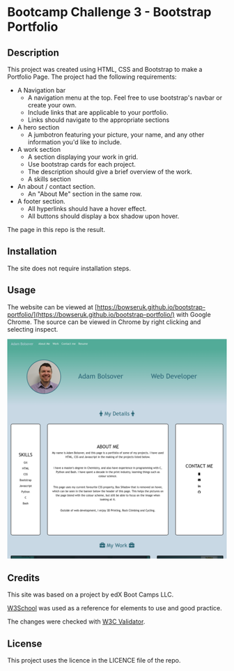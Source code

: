 # Bootcamp Challenge 3 - Bootstrap Portfolio

## Description 

This project was created using HTML, CSS and Bootstrap to make a Portfolio Page. The project had the following requirements:

* A Navigation bar
    * A navigation menu at the top. Feel free to use bootstrap's navbar or create your own.
    * Include links that are applicable to your portfolio.
    * Links should navigate to the appropriate sections 
* A hero section
    * A jumbotron featuring your picture, your name, and any other information you'd like to include.
* A work section
    * A section displaying your work in grid. 
    * Use bootstrap cards for each project.
    * The description should give a brief overview of the work.
    * A skills section
* An about / contact section.
    * An "About Me" section in the same row.
* A footer section.
    * All hyperlinks should have a hover effect.
    * All buttons should display a box shadow upon hover.

The page in this repo is the result.

## Installation

The site does not require installation steps.

## Usage 

The website can be viewed at [https://bowseruk.github.io/bootstrap-portfolio/](https://bowseruk.github.io/bootstrap-portfolio/) with Google Chrome. The source can be viewed in Chrome by right clicking and selecting inspect.

![Screenshot of the Webpage](assets/images/screenshot.png)

## Credits

This site was based on a project by edX Boot Camps LLC.

[W3School](https://www.w3schools.com/) was used as a reference for elements to use and good practice.

The changes were checked with [W3C Validator](https://validator.w3.org/).

## License

This project uses the licence in the LICENCE file of the repo.
